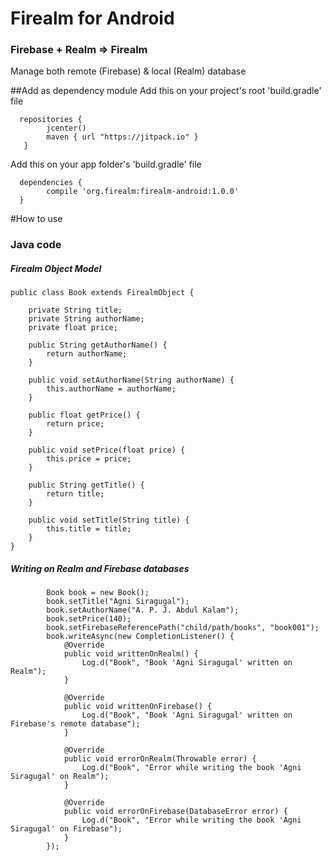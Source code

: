 # Firealm for Android

### Firebase + Realm => Firealm
Manage both remote (Firebase) &amp; local (Realm) database

##Add as dependency module
Add this on your project's root 'build.gradle' file
```
  repositories { 
        jcenter()
        maven { url "https://jitpack.io" }
   }
```
Add this on your app folder's 'build.gradle' file
```
  dependencies {
        compile 'org.firealm:firealm-android:1.0.0'
  }
```
#How to use
### Java code
##### Firealm Object Model
```
public class Book extends FirealmObject {

    private String title;
    private String authorName;
    private float price;

    public String getAuthorName() {
        return authorName;
    }

    public void setAuthorName(String authorName) {
        this.authorName = authorName;
    }

    public float getPrice() {
        return price;
    }

    public void setPrice(float price) {
        this.price = price;
    }

    public String getTitle() {
        return title;
    }

    public void setTitle(String title) {
        this.title = title;
    }
}
```
##### Writing on Realm and Firebase databases
```
        Book book = new Book();
        book.setTitle("Agni Siragugal");
        book.setAuthorName("A. P. J. Abdul Kalam");
        book.setPrice(140);
        book.setFirebaseReferencePath("child/path/books", "book001");
        book.writeAsync(new CompletionListener() {
            @Override
            public void writtenOnRealm() {
                Log.d("Book", "Book 'Agni Siragugal' written on Realm");
            }

            @Override
            public void writtenOnFirebase() {
                Log.d("Book", "Book 'Agni Siragugal' written on Firebase's remote database");
            }

            @Override
            public void errorOnRealm(Throwable error) {
                Log.d("Book", "Error while writing the book 'Agni Siragugal' on Realm");
            }

            @Override
            public void errorOnFirebase(DatabaseError error) {
                Log.d("Book", "Error while writing the book 'Agni Siragugal' on Firebase");
            }
        });
```
